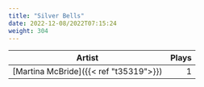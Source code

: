 ```yaml
---
title: "Silver Bells"
date: 2022-12-08/2022T07:15:24
weight: 304
---
```




 Artist | Plays 
----- | -----:
[Martina McBride]({{< ref "t35319">}}) | 1
